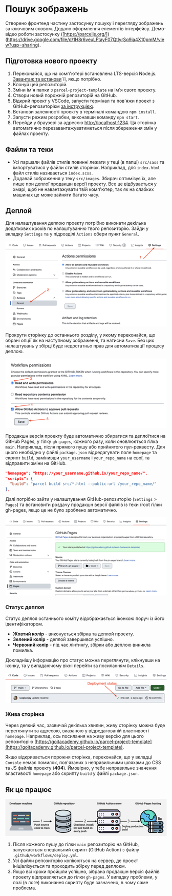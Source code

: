 # Пошук зображень

Створено фронтенд частину застосунку пошуку і перегляду зображень за ключовим словом. Додано оформлення елементів інтерфейсу. Демо-відео роботи застосунку ([https://parceljs.org/])(https://drive.google.com/file/d/1H8r6veuLFtayF07QtIyrSq9ia4X10pmM/view?usp=sharing).

## Підготовка нового проекту

1. Переконайся, що на комп'ютері встановлена LTS-версія Node.js.
   [Завантаж та встанови](https://nodejs.org/en/) її, якщо потрібно.
2. Клонуй цей репозиторій.
3. Зміни ім'я папки з `parcel-project-template` на ім'я свого проекту.
4. Створи новий порожній репозиторій на GitHub.
5. Відкрий проект у VSCode, запусти термінал та пов'яжи проект з
   GitHub-репозиторієм
   [за інструкцією](https://docs.github.com/en/get-started/getting-started-with-git/managing-remote-repositories#changing-a-remote-repositorys-url).
6. Встанови залежності проекту в терміналі командою `npm install`.
7. Запусти режим розробки, виконавши команду `npm start`.
8. Перейди у браузері за адресою [http://localhost:1234](http://localhost:1234).
   Ця сторінка автоматично перезавантажуватиметься після збереження змін у
   файлах проекту.

## Файли та теки

- Усі паршали файлів стилів повинні лежати у теці (в папці) `src/sass` та
  імпортуватися у файли стилів сторінок. Наприклад, для `index.html` файл стилів
  називається `index.scss`.
- Додавай зображення у теку `src/images`. Збирач оптимізує їх, але лише при
  деплої продакшн версії проекту. Все це відбувається у хмарі, щоб не
  навантажувати твій комп'ютер, так як на слабких машинах це може зайняти багато
  часу.

## Деплой

Для налаштування деплою проекту потрібно виконати декілька додаткових кроків по
налаштуванню твого репозиторію. Зайди у вкладку `Settings` та у підрозділі
`Actions` обери пункт `General`.

![GitHub actions settings](./assets/actions-config-step-1.png)

Прокрути сторінку до останнього розділу, у якому переконайся, що обрані опції як
на наступному зображенні, та натисни `Save`. Без цих налаштувань у збірці буде
недостатньо прав для автоматизації процесу деплою.

![GitHub actions settings](./assets/actions-config-step-2.png)

Продакшн версія проекту буде автоматично збиратися та деплоїтися на GitHub
Pages, у гілку `gh-pages`, кожного разу, коли оновлюється гілка `main`.
Наприклад, після прямого пушу або прийнятого пул-реквесту. Для цього необхідно у
файлі `package.json` відредагувати поле `homepage` та скрипт `build`, замінивши
`your_username` і `your_repo_name` на свої, та відправити зміни на GitHub.

```json
"homepage": "https://your_username.github.io/your_repo_name/",
"scripts": {
  "build": "parcel build src/*.html --public-url /your_repo_name/"
},
```

Далі потрібно зайти у налаштування GitHub-репозиторію (`Settings` > `Pages`) та
встановити роздачу продакшн версії файлів із теки /root гілки gh-pages, якщо це
не було зроблено автоматично.

![GitHub Pages settings](./assets/repo-settings.png)

### Статус деплоя

Статус деплоя останнього коміту відображається іконкою поруч із його
ідентифікатором.

- **Жовтий колір** - виконується збірка та деплой проекту.
- **Зелений колір** - деплой завершився успішно.
- **Червоний колір** - під час лінтингу, збірки або деплою виникла помилка.

Докладнішу інформацію про статус можна переглянути, клікнувши на іконку, та у
випадаючому вікні перейти за посиланням `Details`.

![Deployment status](./assets/status.png)

### Жива сторінка

Через деякий час, зазвичай декілька хвилин, живу сторінку можна буде переглянути
за адресою, вказаною у відредагованій властивості `homepage`. Наприклад, ось
посилання на живу версію для цього репозиторію
[https://goitacademy.github.io/parcel-project-template](https://goitacademy.github.io/parcel-project-template).

Якщо відкривається порожня сторінка, переконайся, що у вкладці `Console` немає
помилок, пов'язаних з неправильними шляхами до CSS та JS файлів проекту
(**404**). Ймовірно, у тебе неправильне значення властивості `homepage` або
скрипту `build` у файлі `package.json`.

## Як це працює

![How it works](./assets/how-it-works.png)

1. Після кожного пушу до гілки `main` репозиторію на GitHub, запускається
   спеціальний скрипт (GitHub Action) з файлу `.github/workflows/deploy.yml`.
2. Усі файли репозиторію копіюються на сервер, де проект ініціалізується та
   проходить збірку перед деплоєм.
3. Якщо всі кроки пройшли успішно, зібрана продакшн версія файлів проекту
   відправляється до гілки `gh-pages`. У випадку проблеми, у лозі (в логе)
   виконання скрипту буде зазначено, в чому саме проблема.
